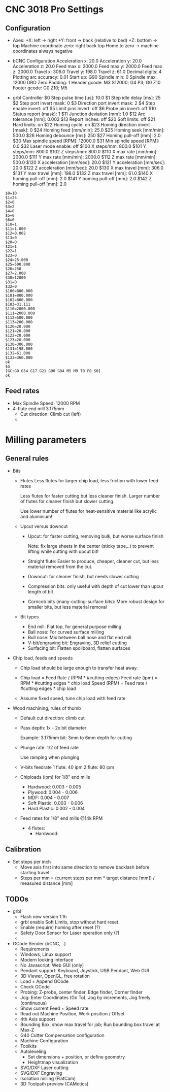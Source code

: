 CNC 3018 Pro Settings
=====================

Configuration
-------------
- Axes:
  +X: left -> right
  +Y: front -> back (relative to bed)
  +Z: bottom -> top
  Machine coordinate zero: right back top 
  Home to zero -> machine coordinates always negative

- bCNC Configuration
Acceleration x:	20.0
Acceleration y: 20.0
Acceleration z: 20.0
Feed max x: 2000.0
Feed max y: 2000.0
Feed max z: 2000.0
Travel x: 306.0
Travel y: 198.0
Travel z: 61.0
Decimal digits: 4
Plotting arc accuracy: 0.01
Start up: G90
Spindle min: 0
Spindle max: 12000
DRO Zero Padding: 1
Header gcode: M3 S12000; G4 P3; G0 Z10
Footer gcode: G0 Z10; M5

- grbl Controller
$0 Step pulse time [us]: 10.0
$1 Step idle delay [ms]: 25
$2 Step port invert mask: 0
$3 Direction port invert mask: 2
$4 Step enable invert: off
$5 Limit pins invert: off
$6 Probe pin invert: off
$10 Status report (mask): 1
$11 Junction deviation [mm]: 1.0
$12 Arc tolerance [mm]: 0.002
$13 Report inches: off
$20 Soft limits: off
$21 Hard limits: on
$22 Homing cycle: on
$23 Homing direction invert [mask]: 0
$24 Homing feed [mm/min]: 25.0
$25 Homing seek [mm/min]: 500.0
$26 Homing debounce [ms]: 250
$27 Homing pull-off [mm]: 2.0
$30 Max spindle speed [RPM]: 12000.0
$31 Min spindle speed [RPM]: 0.0
$32 Laser mode enable: off
$100 X steps/mm: 800.0
$101 Y steps/mm: 800.0
$102 Z steps/mm: 800.0
$110 X max rate [mm/min]: 2000.0
$111 Y max rate [mm/min]: 2000.0
$112 Z max rate [mm/min]: 500.0
$120 X acceleration [mm/sec]: 20.0
$121 Y acceleration [mm/sec]: 20.0
$122 Z acceleration [mm/sec]: 20.0
$130 X max travel [mm]: 306.0
$131 Y max travel [mm]: 198.0
$132 Z max travel [mm]: 61.0
$140 X homing pull-off [mm]: 2.0
$141 Y homing pull-off [mm]: 2.0
$142 Z homing pull-off [mm]: 2.0
```
$0=10
$1=25
$2=0
$3=2
$4=0
$5=0
$6=0
$10=1
$11=1.000
$12=0.002
$13=0
$20=0
$21=1
$22=1
$23=0
$24=25.000
$25=500.000
$26=250
$27=2.000
$30=12000
$31=0
$32=0
$100=800.000
$101=800.000
$102=800.000
$103=31.111
$110=2000.000
$111=2000.000
$112=500.000
$113=200.000
$120=20.000
$121=20.000
$122=20.000
$123=20.000
$130=306.000
$131=198.000
$132=61.000
$133=360.000
ok
$G
[GC:G0 G54 G17 G21 G90 G94 M5 M9 T0 F0 S0]
ok
```

Feed rates
----------
- Max Spindle Speed: 12000 RPM
- 4-flute end mill 3.175mm
    - Cut direction: Climb cut (left)
    - 

Milling parameters
==================

General rules
-------------
- Bits
    - Flutes
      Less flutes for larger chip load, less friction with lower feed rates

      Less flutes for faster cutting but less cleaner finish. Larger number of flutes for cleaner finish but slower cutting.

      Use lower number of flutes for heat-sensitive material like acrylic and aluminium!

    - Upcut versus downcut
      - Upcut: for faster cutting, removing bulk, but worse surface finish

        Note: fix large sheets in the center (sticky tape,..) to prevent lifting while cutting with upcut bit!

      - Straight flute: Easier to produce, cheaper, cleaner cut, but less material removed from the cut.

      - Downcut: for cleaner finish, but needs slower cutting

      - Compression bits: only useful with depth of cut lower than upcut length of bit

      - Corncob bits (many-cutting-surface bits): More robust design for smaller bits, but less material removal

    - Bit types
      - End mill: Flat top, for general purpose milling
      - Ball nose: For curved surface milling
      - Bull nose: Mix between ball nose and flat end mill
      - V-bit/engraving bit: Engraving, 3D relief cutting
      - Surfacing bit: Flatten spoilboard, flatten surfaces

- Chip load, feeds and speeds
    - Chip load should be large enough to transfer heat away.

    - Chip load = Feed Rate / (RPM * #cutting edges)
      Feed rate (ipm) = RPM * #cutting edges * chip load
      Speed (RPM) = Feed rate / #cutting edges * chip load

    - Assume fixed speed, tune chip load with feed rate

- Wood machining, rules of thumb
    - Default cut direction: climb cut

    - Pass depth: 1x - 2x bit diameter
      
      Example: 3.175mm bit: 3mm to 6mm depth for cutting

    - Plunge rate: 1/2 of feed rate

      Use ramping when plunging

    - V-bits feedrate
      1 flute: 40 ipm
      2 flute: 80 ipm

    - Chiploads (ipm) for 1/8" end mills
      - Hardwood: 0.003 - 0.005
      - Plywood:  0.004 - 0.006
      - MDF:      0.004 - 0.007
      - Soft Plastic: 0.003 - 0.006
      - Hard Plastic: 0.002 - 0.004

    - Feed rates for 1/8" end mills @14k RPM
      - 4 flutes:
        - Hardwood: 


Calibration
-----------
- Set steps per inch
  - Move axis first into same direction to remove backlash before starting travel
  - Steps per mm = (current steps per mm * target distance [mm]) / measured distance [mm]



TODOs
-----
- grbl
    - Flash new version 1.1h
    + grbl enable Soft Limits, stop without hard reset. 
    - Enable (require) homing after reset (?)
    - Safety Door Sensor for Laser operation only (?)
    -
- GCode Sender (bCNC, ..)
    - Requirements
	- Windows, Linux support
	- Modern looking interface
	- No Javascript, Web GUI (only)
	+ Pendant support: Keyboard, Joystick, USB Pendant, Web GUI
	+ 3D Viewer, OpenGL, free rotation
	- Load + Append GCode
	- Check GCode
	- Probing: Z-probe, center finder, Edge finder, Corner finder
	+ Jog: Enter Coordinates (Go To), Jog by increments, Jog freely (continuous)
	+ Show current Feed + Speed rate
	- Read out Machine Position, Work position / Offset
	- 4th Axis support
	- Bounding Box, show max travel for job; Run bounding box travel at Max-Z
	- G40 Cutter Compensation configuration
	- Machine Configuration
    - Toolkits
	- Autoleveling
	    - Set dimensions + position, or define geometry
	    - Heightmap visualization
	- SVG/DXF Laser cutting
	- SVG/DXF Engraving
	- Isoliation milling (FlatCam)
	- 3D Toolpath preview (CAMotics)

